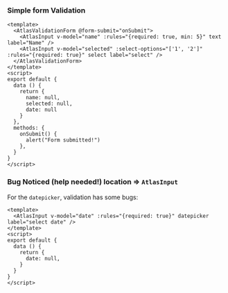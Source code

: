 ### Simple form Validation

```vue
<template>
  <AtlasValidationForm @form-submit="onSubmit">
    <AtlasInput v-model="name" :rules="{required: true, min: 5}" text label="Name" />
    <AtlasInput v-model="selected" :select-options="['1', '2']" :rules="{required: true}" select label="select" />
  </AtlasValidationForm>
</template>
<script>
export default {
  data () {
    return {
      name: null,
      selected: null,
      date: null
    }
  },
  methods: {
    onSubmit() {
      alert("Form submitted!")
    },
  }
}
</script>
```
### Bug Noticed (help needed!) location => `AtlasInput`

For the `datepicker`, validation has some bugs:
```vue
<template>
  <AtlasInput v-model="date" :rules="{required: true}" datepicker label="select date" />
</template>
<script>
export default {
  data () {
    return {
      date: null,
    }
  }
}
</script>
```

